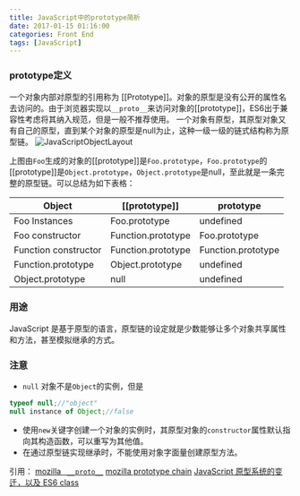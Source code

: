```yaml
---
title: JavaScript中的prototype简析
date: 2017-01-15 01:16:00
categories: Front End
tags: [JavaScript] 
---
```

### prototype定义

一个对象内部对原型的引用称为 [[Prototype]]。对象的原型是没有公开的属性名去访问的。由于浏览器实现以`__proto__`来访问对象的[[prototype]]，ES6出于兼容性考虑将其纳入规范，但是一般不推荐使用。
一个对象有原型，其原型对象又有自己的原型，直到某个对象的原型是null为止，这种一级一级的链式结构称为原型链。
![JavaScriptObjectLayout](http://ojs1n6jlb.bkt.clouddn.com/JavaScriptObjectLayout.png)

上图由`Foo`生成的对象的[[prototype]]是`Foo.prototype`，`Foo.prototype`的[[prototype]]是`Object.prototype`，`Object.prototype`是null，至此就是一条完整的原型链。可以总结为如下表格：

| Object| [[prototype]] | prototype |
| --- | --- | --- |
| Foo Instances | Foo.prototype | undefined |
| Foo constructor |  Function.prototype| Foo.prototype |
|Function constructor|Function.prototype|Function.prototype|
|Function.prototype|Object.prototype|undefined|
|Object.prototype|null|undefined|
### 用途
JavaScript 是基于原型的语言，原型链的设定就是少数能够让多个对象共享属性和方法，甚至模拟继承的方式。

### 注意
- `null` 对象不是`Object`的实例，但是
```javascript
typeof null;//"object"
null instance of Object;//false
```
- 使用`new`关键字创建一个对象的实例时，其原型对象的`constructor`属性默认指向其构造函数，可以重写为其他值。
- 在通过原型链实现继承时，不能使用对象字面量创建原型方法。



引用：
[mozilla ` __proto__`](https://developer.mozilla.org/en-US/docs/Web/JavaScript/Reference/Global_Objects/Object/proto)
[mozilla prototype chain](https://developer.mozilla.org/zh-CN/docs/Web/JavaScript/Inheritance_and_the_prototype_chain)
[JavaScript 原型系统的变迁，以及 ES6 class](https://segmentfault.com/a/1190000003798438)

